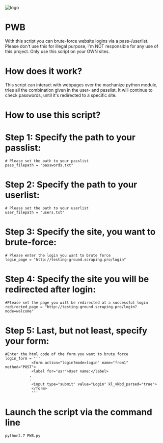 ![logo](https://user-images.githubusercontent.com/31503773/54771702-15287b00-4c06-11e9-966b-cf4073f3c27b.png)
# PWB
With this script you can brute-force website logins via a pass-/userlist. Please don't use this for illegal purpose, I'm NOT responsible for any use of this project. Only use this script on your OWN sites.

# How does it work?
This script can interact with webpages over the machanize python module, tries all the combination given in the user- and passlist. It will continue to check passwords, until it's redirected to a specific site.

# How to use this script?
# Step 1: Specify the path to your passlist:
```
# Please set the path to your passlist
pass_filepath = "passwords.txt"
```
# Step 2: Specify the path to your userlist:
```
# Please set the path to your userlist
user_filepath = "users.txt"
```
# Step 3: Specify the site, you want to brute-force:
```
# Please enter the login you want to brute force
login_page = "http://testing-ground.scraping.pro/login"
```
# Step 4: Specify the site you will be redirected after login:
```
#Please set the page you will be redirected at a successful login
redirected_page = "http://testing-ground.scraping.pro/login?mode=welcome"
```
# Step 5: Last, but not least, specify your form:
```
#Enter the html code of the form you want to brute force
login_form = '''
			<form action="login?mode=login" name="from1" method="POST">
        	<label for="usr">User name:</label>
           .
           .
        	<input type="submit" value="Login" kl_vkbd_parsed="true">
    		</form>
			'''
```
# Launch the script via the command line
```
python2.7 PWB.py
```
